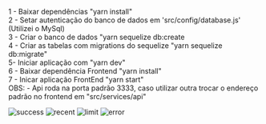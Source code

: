 
1 - Baixar dependências "yarn install"  <br>
2 - Setar autenticação do banco de dados em 'src/config/database.js' (Utilizei o MySql) <br>
3 - Criar o banco de dados "yarn sequelize db:create  <br>
4 - Criar as tabelas com migrations do sequelize "yarn sequelize db:migrate"  <br>
5-  Iniciar aplicação com "yarn dev"  <br>
6 - Baixar dependência Frontend "yarn install"  <br>
7 - Inicar aplicação FrontEnd "yarn start"  <br>
OBS: - Api roda na porta padrão 3333, caso utilizar outra trocar o endereço padrão no frontend em "src/services/api"

![success](https://user-images.githubusercontent.com/26778884/64041205-5027c680-cb35-11e9-8b91-fef95c69e375.gif)
![recent](https://user-images.githubusercontent.com/26778884/64041211-5322b700-cb35-11e9-8f34-efa9b189f283.gif)
![limit](https://user-images.githubusercontent.com/26778884/64041214-55851100-cb35-11e9-86b9-d6f7f1607874.gif)
![error](https://user-images.githubusercontent.com/26778884/64041217-574ed480-cb35-11e9-81c4-d8fe3a61c8e1.gif)

